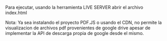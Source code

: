 Para ejecutar, usando la herramienta LIVE SERVER abrir el archivo index.html

Nota: Ya sea instalando el proyecto PDF.JS o usando el CDN, no permite la visualizacion de archivos pdf provenientes de google drive apesar de implementar la API de descarga propia de google desde el mismo. 
